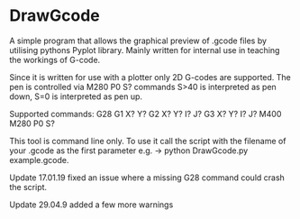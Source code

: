 # DrawGcode
A simple program that allows the graphical preview of .gcode files by utilising pythons Pyplot library.
Mainly written for internal use in teaching the workings of G-code.

Since it is written for use with a plotter only 2D G-codes are supported. The pen is controlled via M280 P0 S? commands
S>40 is interpreted as pen down, S=0 is interpreted as pen up.

Supported commands:
G28
G1 X? Y?
G2 X? Y? I? J?
G3 X? Y? I? J?
M400
M280 P0 S?

This tool is command line only. 
To use it call the script with the filename of your .gcode as the first parameter e.g. -> python DrawGcode.py example.gcode.

Update 17.01.19
fixed an issue where a missing G28 command could crash the script.

Update 29.04.9
added a few more warnings

